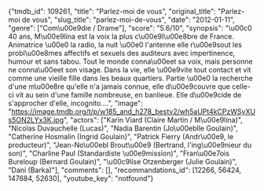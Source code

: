{"tmdb_id": 109261, "title": "Parlez-moi de vous", "original_title": "Parlez-moi de vous", "slug_title": "parlez-moi-de-vous", "date": "2012-01-11", "genre": ["Com\u00e9die / Drame"], "score": "5.6/10", "synopsis": "\u00c0 40 ans, M\u00e9lina est la voix la plus c\u00e9l\u00e8bre de France. Animatrice \u00e0 la radio, la nuit \u00e0 l'antenne elle r\u00e9sout les probl\u00e8mes affectifs et sexuels des auditeurs avec impertinence, humour et sans tabou. Tout le monde conna\u00eet sa voix, mais personne ne conna\u00eet son visage. Dans la vie, elle \u00e9vite tout contact et vit comme une vieille fille dans les beaux quartiers.  Partie \u00e0 la recherche d'une m\u00e8re qu'elle n'a jamais connue, elle d\u00e9couvre que celle-ci vit au sein d'une famille nombreuse, en banlieue. Elle d\u00e9cide de s'approcher d'elle, incognito....", "image": "https://image.tmdb.org/t/p/w185_and_h278_bestv2/wh5aUPt4kCPzWSyXUs5ON2LYx3K.jpg", "actors": ["Karin Viard (Claire Martin / M\u00e9lina)", "Nicolas Duvauchelle (Lucas)", "Nadia Barentin (Jo\u00eblle Goulain)", "Catherine Hosmalin (Ingrid Goulain)", "Patrick Fierry (Andr\u00e9, le producteur)", "Jean-No\u00ebl Brout\u00e9 (Bertrand, l'ing\u00e9nieur du son)", "Charline Paul (Standardiste \u00e9mission)", "Fran\u00e7ois Bureloup (Bernard Goulain)", "\u00c9lise Otzenberger (Julie Goulain)", "Dani (Barka)"], "comments": [], "recommandations_id": [12266, 56424, 147684, 52630], "youtube_key": "notfound"}